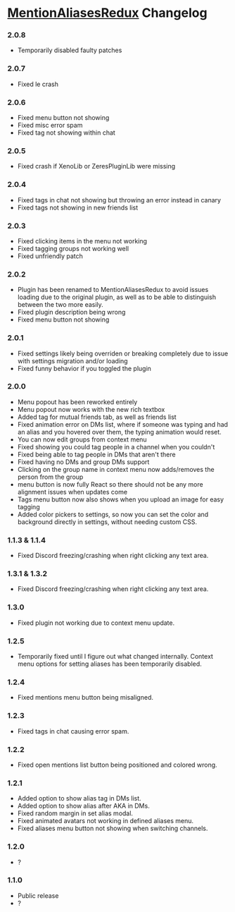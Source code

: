 # [MentionAliasesRedux](https://1lighty.github.io/BetterDiscordStuff/?plugin=MentionAliasesRedux "MentionAliasesRedux") Changelog
### 2.0.8
- Temporarily disabled faulty patches

### 2.0.7
- Fixed le crash

### 2.0.6
- Fixed menu button not showing
- Fixed misc error spam
- Fixed tag not showing within chat

### 2.0.5
- Fixed crash if XenoLib or ZeresPluginLib were missing

### 2.0.4
- Fixed tags in chat not showing but throwing an error instead in canary
- Fixed tags not showing in new friends list

### 2.0.3
- Fixed clicking items in the menu not working
- Fixed tagging groups not working well
- Fixed unfriendly patch

### 2.0.2
- Plugin has been renamed to MentionAliasesRedux to avoid issues loading due to the original plugin, as well as to be able to distinguish between the two more easily.
- Fixed plugin description being wrong
- Fixed menu button not showing

### 2.0.1
- Fixed settings likely being overriden or breaking completely due to issue with settings migration and/or loading
- Fixed funny behavior if you toggled the plugin

### 2.0.0
- Menu popout has been reworked entirely
- Menu popout now works with the new rich textbox
- Added tag for mutual friends tab, as well as friends list
- Fixed animation error on DMs list, where if someone was typing and had an alias and you hovered over them, the typing animation would reset.
- You can now edit groups from context menu
- Fixed showing you could tag people in a channel when you couldn't
- Fixed being able to tag people in DMs that aren't there
- Fixed having no DMs and group DMs support
- Clicking on the group name in context menu now adds/removes the person from the group
-  menu button is now fully React so there should not be any more alignment issues when updates come
- Tags menu button now also shows when you upload an image for easy tagging
- Added color pickers to settings, so now you can set the color and background directly in settings, without needing custom CSS.

### 1.1.3 & 1.1.4
- Fixed Discord freezing/crashing when right clicking any text area.

### 1.3.1 & 1.3.2
- Fixed Discord freezing/crashing when right clicking any text area.

### 1.3.0
- Fixed plugin not working due to context menu update.

### 1.2.5
- Temporarily fixed until I figure out what changed internally. Context menu options for setting aliases has been temporarily disabled.

### 1.2.4
- Fixed mentions menu button being misaligned.

### 1.2.3
- Fixed tags in chat causing error spam.

### 1.2.2
- Fixed open mentions list button being positioned and colored wrong.

### 1.2.1
- Added option to show alias tag in DMs list.
- Added option to show alias after AKA in DMs.
- Fixed random margin in set alias modal.
- Fixed animated avatars not working in defined aliases menu.
- Fixed aliases menu button not showing when switching channels.

### 1.2.0
- ?

### 1.1.0
- Public release
- ?